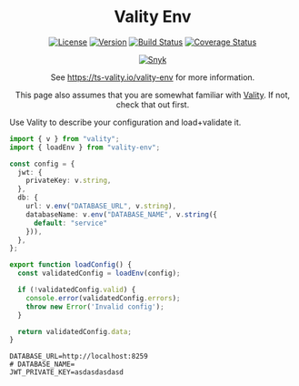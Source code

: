 <h1 align="center">Vality Env</h1>
<div align="center">

[![License](https://img.shields.io/npm/l/vality-env)](https://github.com/jeengbe/vality/blob/master/packages/vality-env/LICENSE.md)
[![Version](https://img.shields.io/npm/v/vality-env)](https://www.npmjs.com/package/vality-env)
[![Build Status](https://img.shields.io/github/actions/workflow/status/jeengbe/vality/ci.yml?brach=master)](https://github.com/jeengbe/vality)
[![Coverage Status](https://img.shields.io/codecov/c/github/jeengbe/vality/master?flag=vality-env&token=L0QZW59UTU)](https://app.codecov.io/gh/jeengbe/vality/tree/master/packages/vality-env)

[![Snyk](https://img.shields.io/snyk/vulnerabilities/github/jeengbe/vality)](https://snyk.io/test/github/jeengbe/vality)

See https://ts-vality.io/vality-env for more information.

This page also assumes that you are somewhat familiar with [Vality](https://ts-vality.io/vality). If not, check that out first.

</div>
Use Vality to describe your configuration and load+validate it.

```ts
import { v } from "vality";
import { loadEnv } from "vality-env";

const config = {
  jwt: {
    privateKey: v.string,
  },
  db: {
    url: v.env("DATABASE_URL", v.string),
    databaseName: v.env("DATABASE_NAME", v.string({
      default: "service"
    })),
  },
};

export function loadConfig() {
  const validatedConfig = loadEnv(config);

  if (!validatedConfig.valid) {
    console.error(validatedConfig.errors);
    throw new Error('Invalid config');
  }

  return validatedConfig.data;
}
```

```env
DATABASE_URL=http://localhost:8259
# DATABASE_NAME=
JWT_PRIVATE_KEY=asdasdasdasd
```
